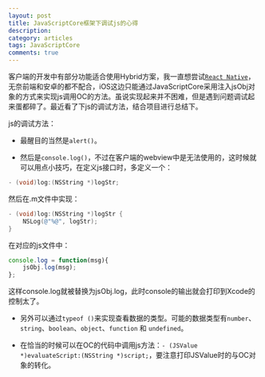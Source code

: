 ```yaml
---
layout: post
title: JavaScriptCore框架下调试js的心得
description: 
category: articles
tags: JavaScriptCore
comments: true
---
```


客户端的开发中有部分功能适合使用Hybrid方案，我一直想尝试[`React Native`](http://facebook.github.io/react-native/docs/getting-started.html)，无奈前端和安卓的都不配合，iOS这边只能通过JavaScriptCore采用注入jsObj对象的方式来实现js调用OC的方法。虽说实现起来并不困难，但是遇到问题调试起来蛋都碎了。最近看了下js的调试方法，结合项目进行总结下。

js的调试方法：

- 最醒目的当然是`alert()`。
 
- 然后是`console.log()`，不过在客户端的webview中是无法使用的，这时候就可以用点小技巧，在定义js接口时，多定义一个：

```Objective-C
- (void)log:(NSString *)logStr;
```

然后在.m文件中实现：

```Objective-C
- (void)log:(NSString *)logStr {
    NSLog(@"%@", logStr);
}
```

在对应的js文件中：

```javascript
console.log = function(msg){
    jsObj.log(msg);
};
```
这样console.log就被替换为jsObj.log，此时console的输出就会打印到Xcode的控制太了。

- 另外可以通过`typeof ()`来实现查看数据的类型。可能的数据类型有`number`、`string`、`boolean`、`object`、`function` 和 `undefined`。

- 在恰当的时候可以在OC的代码中调用js方法：`- (JSValue *)evaluateScript:(NSString *)script;`，要注意打印JSValue时的与OC对象的转化。